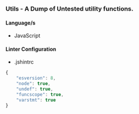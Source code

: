 ### Utils - A Dump of Untested utility functions.

#### Language/s
- JavaScript

#### Linter Configuration
- .jshintrc
```js
{
    "esversion": 8,
    "node": true,
    "undef": true,
    "funcscope": true,
    "varstmt": true
}
```
